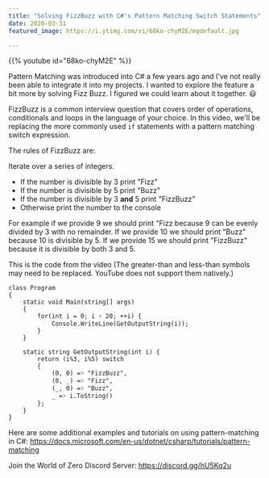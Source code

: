 ```yaml
---
title: "Solving FizzBuzz with C#'s Pattern Matching Switch Statements"
date: 2020-03-31
featured_image: https://i.ytimg.com/vi/68ko-chyM2E/mqdefault.jpg

---
```


{{% youtube id="68ko-chyM2E" %}}

Pattern Matching was introduced into C# a few years ago and I've not really been able to integrate it into my projects. I wanted to explore the feature a bit more by solving Fizz Buzz. I figured we could learn about it together. 😃

FizzBuzz is a common interview question that covers order of operations, conditionals and loops in the language of your choice. In this video, we'll be replacing the more commonly used `if` statements with a pattern matching switch expression.

The rules of FizzBuzz are:

Iterate over a series of integers.

* If the number is divisible by 3 print "Fizz"
* If the number is divisible by 5 print "Buzz"
* If the number is divisible by 3 **and** 5 print "FizzBuzz"
* Otherwise print the number to the console

For example if we provide 9 we should print "Fizz because 9 can be evenly divided by 3 with no remainder. If we provide 10 we should print "Buzz" because 10 is divisible by 5. If we provide 15 we should print "FizzBuzz" because it is divisible by both 3 and 5.

This is the code from the video (The greater-than and less-than symbols may need to be replaced. YouTube does not support them natively.)

```
class Program
{
    static void Main(string[] args)
    {
        for(int i = 0; i ˂ 20; ++i) {
            Console.WriteLine(GetOutputString(i));
        }
    }

    static string GetOutputString(int i) {
        return (i%3, i%5) switch
        {
            (0, 0) =˃ "FizzBuzz",
            (0, _) =˃ "Fizz",
            (_, 0) =˃ "Buzz",
            _ =˃ i.ToString()
        };
    }
}
```

Here are some additional examples and tutorials on using pattern-matching in C#: https://docs.microsoft.com/en-us/dotnet/csharp/tutorials/pattern-matching

Join the World of Zero Discord Server: https://discord.gg/hU5Kq2u